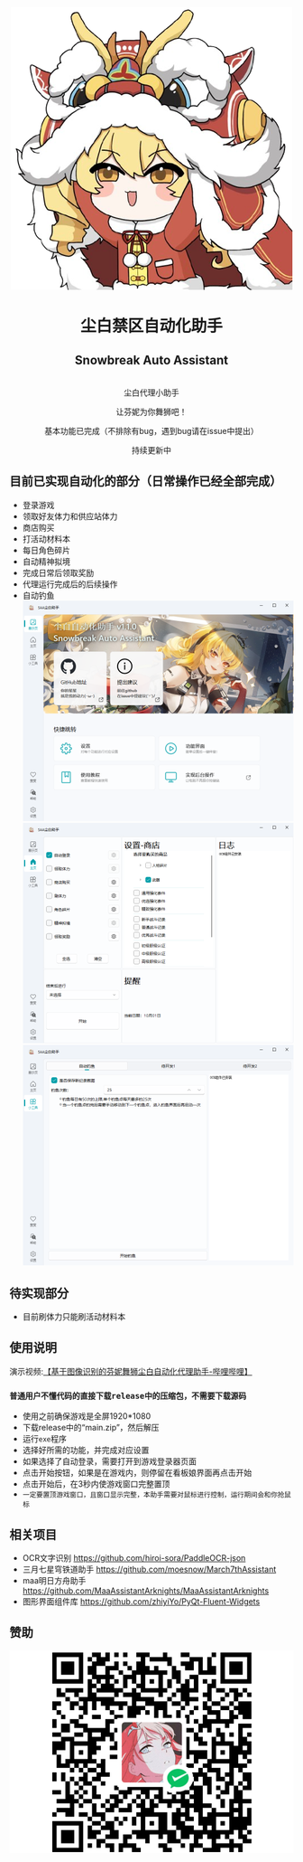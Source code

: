 <div align="center">

![logo.png](asset%2Flogo.png)
# 尘白禁区自动化助手
## Snowbreak Auto Assistant

<br>
尘白代理小助手

让芬妮为你舞狮吧！

基本功能已完成（不排除有bug，遇到bug请在issue中提出）

持续更新中
</div>

## 目前已实现自动化的部分（日常操作已经全部完成）
- 登录游戏
- 领取好友体力和供应站体力
- 商店购买
- 打活动材料本
- 每日角色碎片
- 自动精神拟境
- 完成日常后领取奖励
- 代理运行完成后的后续操作
- 自动钓鱼
![2.png](asset%2F2.png)
![3.png](asset%2F3.png)
![4.png](asset%2F4.png)
## 待实现部分
- 目前刷体力只能刷活动材料本
## 使用说明
演示视频:[【基于图像识别的芬妮舞狮尘白自动化代理助手-哔哩哔哩】](https://b23.tv/W9OA85k)
### `普通用户不懂代码的直接下载release中的压缩包，不需要下载源码`
- 使用之前确保游戏是全屏1920*1080
- 下载release中的“main.zip”，然后解压
- 运行`exe`程序
- 选择好所需的功能，并完成对应设置
- 如果选择了自动登录，需要打开到游戏登录器页面
- 点击开始按钮，如果是在游戏内，则停留在看板娘界面再点击开始
- 点击开始后，在3秒内使游戏窗口完整置顶
- `一定要置顶游戏窗口，且窗口显示完整，本助手需要对鼠标进行控制，运行期间会和你抢鼠标`
## 相关项目
- OCR文字识别 https://github.com/hiroi-sora/PaddleOCR-json
- 三月七星穹铁道助手 https://github.com/moesnow/March7thAssistant
- maa明日方舟助手 https://github.com/MaaAssistantArknights/MaaAssistantArknights
- 图形界面组件库 https://github.com/zhiyiYo/PyQt-Fluent-Widgets
## 赞助
![support.png](asset%2Fsupport.png)